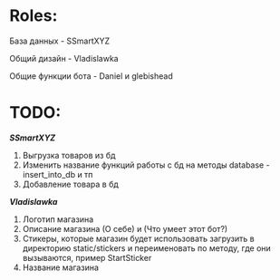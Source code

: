 # Roles:
База данных - SSmartXYZ

Общий дизайн - Vladislawka

Общие функции бота - Daniel и glebishead

# TODO:

___SSmartXYZ___
1. Выгрузка товаров из бд
2. Изменить название функций работы с бд на методы database - insert_into_db и тп
3.  Добавление товара в бд

 ___Vladislawka___
 1. Логотип магазина
 2. Описание магазина (О себе) и (Что умеет этот бот?)
 3. Стикеры, которые магазин будет использовать загрузить в директорию static/stickers и переименовать по методу, где они вызываются, пример StartSticker
 4. Название магазина
